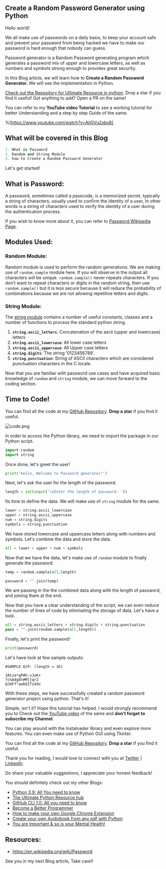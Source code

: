## Create a Random Password Generator using Python

Hello world!

We all make use of passwords on a daily basis, to keep your account safe and prevent your password from being hacked we have to make our password is hard enough that nobody can guess.

Password generator is a Random Password generating program which generates a password mix of upper and lowercase letters, as well as numbers and symbols strong enough to provides great security.

In this Blog article, we will learn how to **Create a Random Password Generator.** We will see the implementation in Python.

[Check out the Repository for Ultimate Resource in python](https://github.com/ayushi7rawat/Ultimate-Python-Resource-Hub). Drop a star if you find it useful! Got anything to add? Open a PR on the same!

You can refer to my **YouTube video Tutorial** to see a working tutorial for better Understanding and a step by step Guide of the same. 

%[https://www.youtube.com/watch?v=AjiGVu2xbx8]

## What will be covered in this Blog

```python
1. What is Password
2. Random and String Module
3. how to Create a Random Password Generator
```

Let's get started!

## What is Password:

A password, sometimes called a passcode, is a memorized secret, typically a string of characters, usually used to confirm the identity of a user, In other words is a string of characters used to verify the identity of a user during the authentication process.

If you wish to know more about it, you can refer to [Password Wikipedia Page](https://en.wikipedia.org/wiki/Password). 

## Modules Used: 

### Random Module:

Random module is used to perform the random generations. We are making use of `random.sample` module here. If you will observe in the output all characters will be unique. `random.sample()` never repeats characters. If you don’t want to repeat characters or digits in the random string, then use `random.sample()` but it is less secure because it will reduce the probability of combinations because we are not allowing repetitive letters and digits.

### String Module:

The [string module](https://www.pythonforbeginners.com/basics/strings) contains a number of useful constants, classes and a number of functions to process the standard python string.

1. **`string.ascii_letters`**: Concatenation of the ascii (upper and lowercase) letters
2. **`string.ascii_lowercase`**: All lower case letters
3. **`string.ascii_uppercase`**: All Upper case letters
4. **`string.digits`**: The string ‘0123456789’.
5. **`string.punctuation`**: String of ASCII characters which are considered punctuation characters in the C
   locale.

Now that you are familiar with password use cases and have acquired basic knowledge of `random` and `string` module, we can move forward to the coding section. 

## Time to Code!

You can find all the code at my [GitHub Repository](https://github.com/ayushi7rawat/Youtube-Projects/tree/master/Random%20Password%20Generator). **Drop a star** if you find it useful.


![code.png](https://cdn.hashnode.com/res/hashnode/image/upload/v1606623119249/Tf3BrIIEw.png)

In order to access the Python library, we need to import the package in our Python script.

```python
import random
import string
```

Once done, let's greet the user!

```python
print('hello, Welcome to Password generator!')
```

Next, let's ask the user for the length of the password.

```python
length = int(input('\nEnter the length of password: '))                      
```

Its time to define the data. We will make use of `string` module for the same.

````python
lower = string.ascii_lowercase
upper = string.ascii_uppercase
num = string.digits
symbols = string.punctuation
````

We have stored lowercase and uppercase letters along with numbers and symbols. Let's combine the data and store the data.

```python
all = lower + upper + num + symbols
```

Now that we have the data, let's make use of `random` module to finally generate the password.

```python
temp = random.sample(all,length)

password = "".join(temp)
```

We are passing in the the combined data along with the length of password, and joining them at the end.

Now that you have a clear understanding of the script, we can even reduce the number of lines of code by eliminating the storage of data. Let's have a look.

```python
all = string.ascii_letters + string.digits + string.punctuation
pass = "".join(random.sample(all,length))
```

Finally, let's print the password!

```python
print(password)
```

Let's have look at few sample outputs:

```
#SAMPLE O/P: (length = 16)

3Atza*qP#h-vJoK+
7c%A4gOt#M[}qr2
@JmFf"awbQ1Ts4dx
```


With these steps, we have successfully created a random password generator project using python. That's it! 

Simple, isn't it? Hope this tutorial has helped. I would strongly recommend you to Check out the [YouTube video](https://www.youtube.com/watch?v=AjiGVu2xbx8) of the same and **don't forget to subscribe my Channel**.

You can play around with the Instaloader library and even explore more features. You can even make use of Python GUI using Tkinter.

You can find all the code at my [GitHub Repository](https://github.com/ayushi7rawat/Youtube-Projects/tree/master/Random%20Password%20Generator). **Drop a star** if you find it useful.

Thank you for reading, I would love to connect with you at [Twitter](https://twitter.com/ayushi7rawat) | [LinkedIn](https://www.linkedin.com/in/ayushi7rawat/).

Do share your valuable suggestions, I appreciate your honest feedback!

You should definitely check out my other Blogs:

- [Python 3.9: All You need to know](https://ayushirawat.com/python-39-all-you-need-to-know)
- [The Ultimate Python Resource hub](https://ayushirawat.com/the-ultimate-python-resource-hub)
- [GitHub CLI 1.0: All you need to know](https://ayushirawat.com/github-cli-10-all-you-need-to-know)
- [Become a Better Programmer](https://ayushirawat.com/become-a-better-programmer)
- [How to make your own Google Chrome Extension](https://ayushirawat.com/how-to-make-your-own-google-chrome-extension-1)
- [Create your own Audiobook from any pdf with Python](https://ayushirawat.com/create-your-own-audiobook-from-any-pdf-with-python)
- [You are Important & so is your Mental Health!](https://ayushirawat.com/you-are-important-and-so-is-your-mental-health)

## Resources:

- https://en.wikipedia.org/wiki/Password

See you in my next Blog article, Take care!!